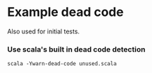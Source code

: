 # Example dead code 

Also used for initial tests. 

### Use scala's built in dead code detection
````
scala -Ywarn-dead-code unused.scala
````